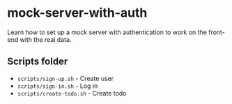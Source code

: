 # mock-server-with-auth

Learn how to set up a mock server with authentication to work on the front-end with the real data.


## Scripts folder
- `scripts/sign-up.sh` - Create user
- `scripts/sign-in.sh` - Log in
- `scripts/create-todo.sh` - Create todo
